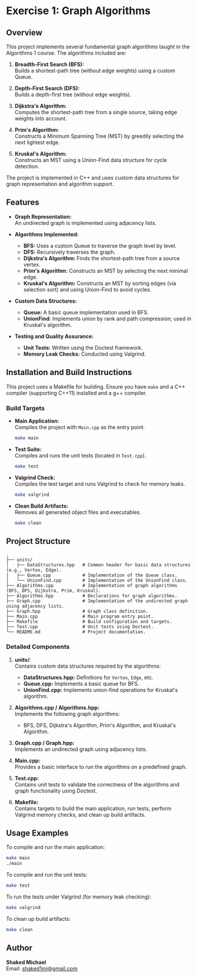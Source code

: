 # Exercise 1: Graph Algorithms

## Overview
This project implements several fundamental graph algorithms taught in the Algorithms 1 course. The algorithms included are:

1. **Breadth-First Search (BFS):**  
   Builds a shortest-path tree (without edge weights) using a custom Queue.

2. **Depth-First Search (DFS):**  
   Builds a depth-first tree (without edge weights).

3. **Dijkstra's Algorithm:**  
   Computes the shortest-path tree from a single source, taking edge weights into account.

4. **Prim's Algorithm:**  
   Constructs a Minimum Spanning Tree (MST) by greedily selecting the next lightest edge.

5. **Kruskal's Algorithm:**  
   Constructs an MST using a Union-Find data structure for cycle detection.

The project is implemented in C++ and uses custom data structures for graph representation and algorithm support.

## Features

- **Graph Representation:**  
  An undirected graph is implemented using adjacency lists.

- **Algorithms Implemented:**
  - **BFS:** Uses a custom Queue to traverse the graph level by level.
  - **DFS:** Recursively traverses the graph.
  - **Dijkstra's Algorithm:** Finds the shortest-path tree from a source vertex.
  - **Prim's Algorithm:** Constructs an MST by selecting the next minimal edge.
  - **Kruskal's Algorithm:** Constructs an MST by sorting edges (via selection sort) and using Union-Find to avoid cycles.

- **Custom Data Structures:**
  - **Queue:** A basic queue implementation used in BFS.
  - **UnionFind:** Implements union by rank and path compression; used in Kruskal's algorithm.

- **Testing and Quality Assurance:**
  - **Unit Tests:** Written using the Doctest framework.
  - **Memory Leak Checks:** Conducted using Valgrind.

## Installation and Build Instructions

This project uses a Makefile for building. Ensure you have `make` and a C++ compiler (supporting C++11) installed and a g++ compiler.

### Build Targets

- **Main Application:**  
  Compiles the project with `Main.cpp` as the entry point.
  ```bash
  make main
  ```
  
- **Test Suite:**  
  Compiles and runs the unit tests (located in `Test.cpp`).
  ```bash
  make test
  ```
  
- **Valgrind Check:**  
  Compiles the test target and runs Valgrind to check for memory leaks.
  ```bash
  make valgrind
  ```

- **Clean Build Artifacts:**  
  Removes all generated object files and executables.
  ```bash
  make clean
  ```

## Project Structure

```
.
├── units/                    
│   ├── DataStructures.hpp   # Common header for basic data structures (e.g., Vertex, Edge).
│   ├── Queue.cpp            # Implementation of the Queue class.
│   └── UnionFind.cpp        # Implementation of the UnionFind class.
├── Algorithms.cpp           # Implementation of graph algorithms (BFS, DFS, Dijkstra, Prim, Kruskal).
├── Algorithms.hpp           # Declarations for graph algorithms.
├── Graph.cpp                # Implementation of the undirected graph using adjacency lists.
├── Graph.hpp                # Graph class definition.
├── Main.cpp                 # Main program entry point.
├── Makefile                 # Build configuration and targets.
├── Test.cpp                 # Unit tests using Doctest.
└── README.md                # Project documentation.
```

### Detailed Components

1. **units/**:  
   Contains custom data structures required by the algorithms:
   - **DataStructures.hpp:** Definitions for `Vertex`, `Edge`, etc.
   - **Queue.cpp:** Implements a basic queue for BFS.
   - **UnionFind.cpp:** Implements union-find operations for Kruskal's algorithm.

2. **Algorithms.cpp / Algorithms.hpp:**  
   Implements the following graph algorithms:
   - BFS, DFS, Dijkstra's Algorithm, Prim's Algorithm, and Kruskal's Algorithm.

3. **Graph.cpp / Graph.hpp:**  
   Implements an undirected graph using adjacency lists.

4. **Main.cpp:**  
   Provides a basic interface to run the algorithms on a predefined graph.

5. **Test.cpp:**  
   Contains unit tests to validate the correctness of the algorithms and graph functionality using Doctest.

6. **Makefile:**  
   Contains targets to build the main application, run tests, perform Valgrind memory checks, and clean up build artifacts.

## Usage Examples

To compile and run the main application:
```bash
make main
./main
```

To compile and run the unit tests:
```bash
make test
```

To run the tests under Valgrind (for memory leak checking):
```bash
make valgrind
```

To clean up build artifacts:
```bash
make clean
```

## Author

**Shaked Michael**  
Email: shaked1mi@gmail.com
```